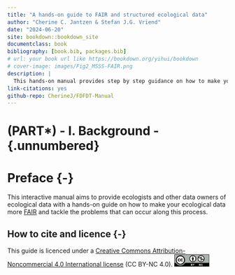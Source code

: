 ```yaml
--- 
title: "A hands-on guide to FAIR and structured ecological data"
author: "Cherine C. Jantzen & Stefan J.G. Vriend"
date: "2024-06-20"
site: bookdown::bookdown_site
documentclass: book
bibliography: [book.bib, packages.bib]
# url: your book url like https://bookdown.org/yihui/bookdown
# cover-image: images/Fig2_MSSS-FAIR.png
description: |
  This hands-on manual provides step by step guidance on how to make your ecological data more FAIR (findable, accesible, interoperable and reusable).
link-citations: yes
github-repo: CherineJ/FDFDT-Manual
---
```

# (PART\*) - I. Background - {.unnumbered}

# Preface {-} 

This interactive manual aims to provide ecologists and other data owners of ecological data with a hands-on guide on how to make your ecological data more [FAIR](#FAIR) and tackle the problems that can occur along this process. 

## How to cite and licence {-}

This guide is licenced under a [Creative Commons Attribution-Noncommercial 4.0 International license](https://creativecommons.org/licenses/by-nc/4.0/) (CC BY-NC 4.0).  [<img src="images/CCBY-NC_logo.png" width="80"/>](images/CCBY-NC_logo.png)
